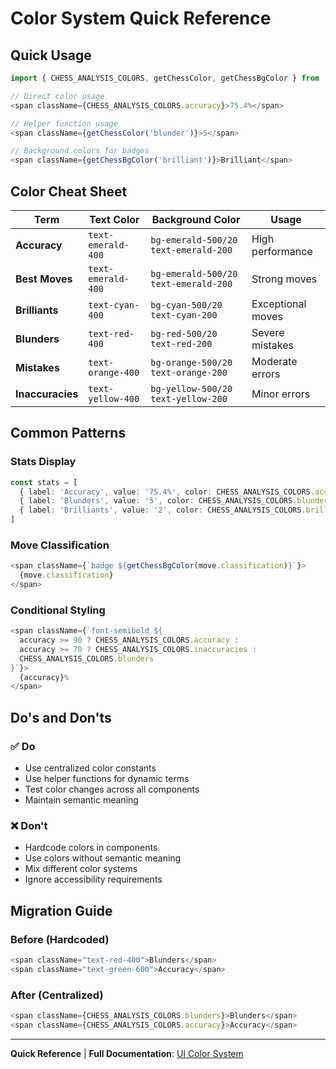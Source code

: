 # Color System Quick Reference

## Quick Usage

```typescript
import { CHESS_ANALYSIS_COLORS, getChessColor, getChessBgColor } from '../utils/chessColors'

// Direct color usage
<span className={CHESS_ANALYSIS_COLORS.accuracy}>75.4%</span>

// Helper function usage
<span className={getChessColor('blunder')}>5</span>

// Background colors for badges
<span className={getChessBgColor('brilliant')}>Brilliant</span>
```

## Color Cheat Sheet

| Term | Text Color | Background Color | Usage |
|------|------------|------------------|-------|
| **Accuracy** | `text-emerald-400` | `bg-emerald-500/20 text-emerald-200` | High performance |
| **Best Moves** | `text-emerald-400` | `bg-emerald-500/20 text-emerald-200` | Strong moves |
| **Brilliants** | `text-cyan-400` | `bg-cyan-500/20 text-cyan-200` | Exceptional moves |
| **Blunders** | `text-red-400` | `bg-red-500/20 text-red-200` | Severe mistakes |
| **Mistakes** | `text-orange-400` | `bg-orange-500/20 text-orange-200` | Moderate errors |
| **Inaccuracies** | `text-yellow-400` | `bg-yellow-500/20 text-yellow-200` | Minor errors |

## Common Patterns

### Stats Display
```typescript
const stats = [
  { label: 'Accuracy', value: '75.4%', color: CHESS_ANALYSIS_COLORS.accuracy },
  { label: 'Blunders', value: '5', color: CHESS_ANALYSIS_COLORS.blunders },
  { label: 'Brilliants', value: '2', color: CHESS_ANALYSIS_COLORS.brilliants },
]
```

### Move Classification
```typescript
<span className={`badge ${getChessBgColor(move.classification)}`}>
  {move.classification}
</span>
```

### Conditional Styling
```typescript
<span className={`font-semibold ${
  accuracy >= 90 ? CHESS_ANALYSIS_COLORS.accuracy :
  accuracy >= 70 ? CHESS_ANALYSIS_COLORS.inaccuracies :
  CHESS_ANALYSIS_COLORS.blunders
}`}>
  {accuracy}%
</span>
```

## Do's and Don'ts

### ✅ Do
- Use centralized color constants
- Use helper functions for dynamic terms
- Test color changes across all components
- Maintain semantic meaning

### ❌ Don't
- Hardcode colors in components
- Use colors without semantic meaning
- Mix different color systems
- Ignore accessibility requirements

## Migration Guide

### Before (Hardcoded)
```typescript
<span className="text-red-400">Blunders</span>
<span className="text-green-600">Accuracy</span>
```

### After (Centralized)
```typescript
<span className={CHESS_ANALYSIS_COLORS.blunders}>Blunders</span>
<span className={CHESS_ANALYSIS_COLORS.accuracy}>Accuracy</span>
```

---

**Quick Reference** | **Full Documentation**: [UI Color System](./UI_COLOR_SYSTEM.md)
